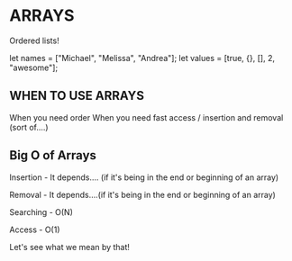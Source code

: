 # ARRAYS
Ordered lists!

let names = ["Michael", "Melissa", "Andrea"];
let values = [true, {}, [], 2, "awesome"];

## WHEN TO USE ARRAYS
When you need order
When you need fast access / insertion and removal (sort of....)

## Big O of Arrays
Insertion -   It depends.... (if it's being in the end or beginning of an array)

Removal -   It depends....(if it's being in the end or beginning of an array)

Searching -   O(N)

Access -   O(1)

Let's see what we mean by that!